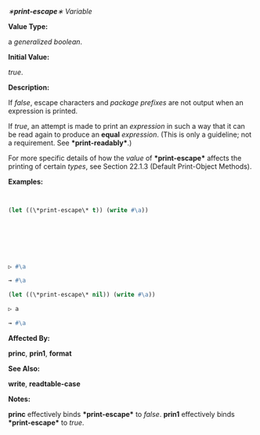 *∗***print-escape***∗ Variable* 



**Value Type:** 



a *generalized boolean*. 



**Initial Value:** 



*true*. 



**Description:** 



If *false*, escape characters and *package prefixes* are not output when an expression is printed. 



If *true*, an attempt is made to print an *expression* in such a way that it can be read again to produce an **equal** *expression*. (This is only a guideline; not a requirement. See **\*print-readably\***.) 



For more specific details of how the *value* of **\*print-escape\*** affects the printing of certain *types*, see Section 22.1.3 (Default Print-Object Methods). 



**Examples:**
```lisp
 

(let ((\*print-escape\* t)) (write #\a)) 



 

 

▷ #\a 

→ #\a 

(let ((\*print-escape\* nil)) (write #\a)) 

▷ a 

→ #\a 


```
**Affected By:** 



**princ**, **prin1**, **format** 



**See Also:** 



**write**, **readtable-case** 



**Notes:** 



**princ** effectively binds **\*print-escape\*** to *false*. **prin1** effectively binds **\*print-escape\*** to *true*. 